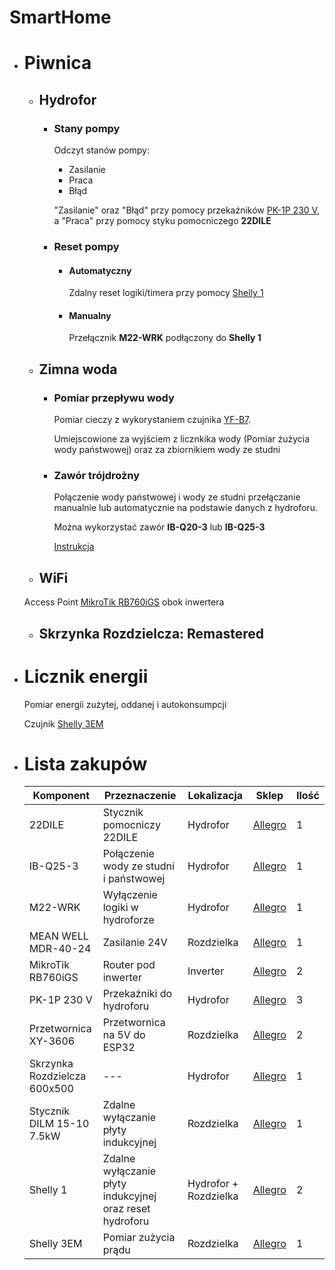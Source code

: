 # SmartHome
- # Piwnica
  - ## Hydrofor
    - ### Stany pompy

        Odczyt stanów pompy:

        * Zasilanie
        * Praca
        * Błąd

        "Zasilanie" oraz "Błąd" przy pomocy przekaźników [PK-1P 230 V](https://www.fif.com.pl/pl/przekazniki-elektromagnetyczne/306-przekaznik-elektromagnetyczny-pk-1p-230-v.html),
        a "Praca" przy pomocy styku pomocniczego **22DILE**

    - ### Reset pompy
    
      - #### Automatyczny

        Zdalny reset logiki/timera przy pomocy [Shelly 1](https://shelly.cloud/products/shelly-1-smart-home-automation-relay/)

      - #### Manualny

        Przełącznik **M22-WRK** podłączony do **Shelly 1**

   - ## Zimna woda
      - ### Pomiar przepływu wody
      
        Pomiar cieczy z wykorystaniem czujnika [YF-B7](https://www.seeedstudio.com/Water-Flow-Sensor-YF-B7-p-2884.html).
        
        Umiejscowione za wyjściem z licznkika wody (Pomiar żużycia wody państwowej) oraz za zbiornikiem wody ze studni
        
      - ### Zawór trójdrożny

        Połączenie wody państwowej i wody ze studni przełączanie manualnie lub automatycznie na podstawie danych z hydroforu.
        
        Można wykorzystać zawór **IB-Q20-3** lub **IB-Q25-3**
        
        [Instrukcja](http://www.download.insbud.net/pl/manuals/pl_ib-qxx-3.pdf)
   - ## WiFi
   
    Access Point [MikroTik RB760iGS](https://mikrotik.com/product/hex_s) obok inwertera 
    
   - ## Skrzynka Rozdzielcza: Remastered

   
- # Licznik energii
  Pomiar energii zużytej, oddanej i autokonsumpcji
  
  Czujnik [Shelly 3EM](https://shelly.cloud/products/shelly-3em-smart-home-automation-energy-meter/)
  
- # Lista zakupów
   
    Komponent | Przeznaczenie | Lokalizacja | Sklep | Ilość 
    ------------ | ------------- | ------------- | ------------- | -------------
    22DILE | Stycznik pomocniczy 22DILE | Hydrofor | [Allegro](https://allegro.pl/oferta/22dile-modul-stykow-pomocniczych-2z-2r-mont-cen-10533039511) | 1
    IB-Q25-3 | Połączenie wody ze studni i państwowej | Hydrofor | [Allegro](https://allegro.pl/oferta/zawor-trojdrozny-silownik-3-drogowy-dn20-10184767149) | 1
    M22-WRK | Wyłączenie logiki w hydroforze | Hydrofor | [Allegro](https://allegro.pl/oferta/przelacznik-m22-wrk-k10-10896796019) | 1
    MEAN WELL MDR-40-24 | Zasilanie 24V | Rozdzielka | [Allegro](https://allegro.pl/oferta/zasilacz-din-mdr-40-24-24v-1-7a-40w-mean-well-8725147785) | 1
    MikroTik RB760iGS | Router pod inwerter | Inverter | [Allegro](https://allegro.pl/oferta/mikrotik-routerboard-rb760igs-hex-s-sfp-8437932024) | 2
    PK-1P 230 V | Przekaźniki do hydroforu | Hydrofor | [Allegro](https://allegro.pl/oferta/f-f-przekaznik-elektromagnetyczny-pk-1p-230v-9297384944) | 3
    Przetwornica XY-3606 | Przetwornica na 5V do ESP32 | Rozdzielka | [Allegro](https://allegro.pl/oferta/przetwornica-xy-3606-step-down-z-9-36v-do-5v-5a-9694436548) | 2
    Skrzynka Rozdzielcza 600x500 | --- | Hydrofor | [Allegro](https://allegro.pl/oferta/skrzynka-szafa-obudowa-abs-plastikowa-600x500x220-9786926675) | 1
    Stycznik DILM 15-10 7.5kW | Zdalne wyłączanie płyty indukcyjnej | Rozdzielka | [Allegro](https://allegro.pl/oferta/stycznik-dilm-15-10-7-5-kw-cewka-24v-ac-1no-10904455058) | 1
    Shelly 1 | Zdalne wyłączanie płyty indukcyjnej oraz reset hydroforu | Hydrofor + Rozdzielka| [Allegro](https://allegro.pl/oferta/shelly-1-przekaznik-wifi-zdalnie-sterowany-3500w-9472100995) | 2
    Shelly 3EM | Pomiar zużycia prądu | Rozdzielka | [Allegro](https://allegro.pl/oferta/shelly-3em-licznik-pomiar-zuzycia-energii-wifi-pv-10854292354) | 1
    
